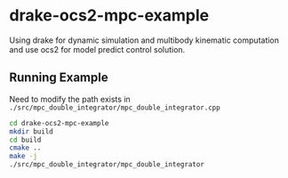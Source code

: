 # drake-ocs2-mpc-example
Using drake for dynamic simulation and multibody kinematic computation and use ocs2 for model predict control solution.  

## Running Example

Need to modify the path exists in `./src/mpc_double_integrator/mpc_double_integrator.cpp`

``` bash
cd drake-ocs2-mpc-example
mkdir build
cd build
cmake ..
make -j
./src/mpc_double_integrator/mpc_double_integrator
```
